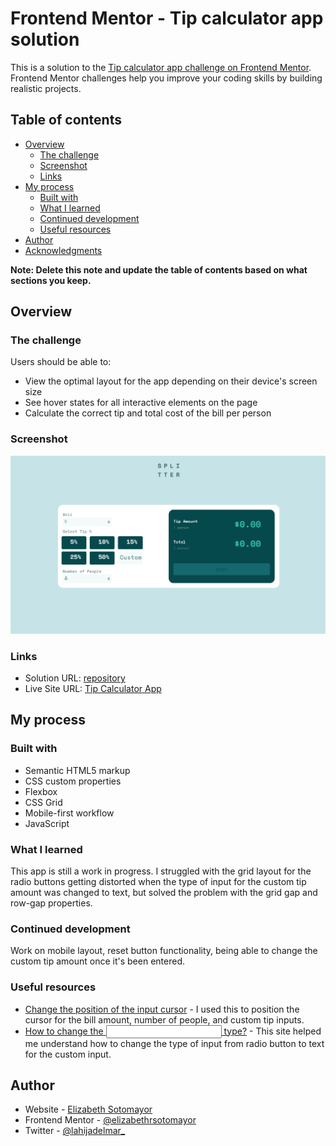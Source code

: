 # Frontend Mentor - Tip calculator app solution

This is a solution to the [Tip calculator app challenge on Frontend Mentor](https://www.frontendmentor.io/challenges/tip-calculator-app-ugJNGbJUX). Frontend Mentor challenges help you improve your coding skills by building realistic projects.

## Table of contents

- [Overview](#overview)
  - [The challenge](#the-challenge)
  - [Screenshot](#screenshot)
  - [Links](#links)
- [My process](#my-process)
  - [Built with](#built-with)
  - [What I learned](#what-i-learned)
  - [Continued development](#continued-development)
  - [Useful resources](#useful-resources)
- [Author](#author)
- [Acknowledgments](#acknowledgments)

**Note: Delete this note and update the table of contents based on what sections you keep.**

## Overview

### The challenge

Users should be able to:

- View the optimal layout for the app depending on their device's screen size
- See hover states for all interactive elements on the page
- Calculate the correct tip and total cost of the bill per person

### Screenshot

![](screenshot.png)

### Links

- Solution URL: [repository](https://github.com/elizabethrsotomayor/tip-calculator-app-main)
- Live Site URL: [Tip Calculator App](https://elizabethrsotomayor.github.io/tip-calculator-app-main/)

## My process

### Built with

- Semantic HTML5 markup
- CSS custom properties
- Flexbox
- CSS Grid
- Mobile-first workflow
- JavaScript

### What I learned

This app is still a work in progress. I struggled with the grid layout for the radio buttons getting distorted when the type of input for the custom tip amount was changed to text, but solved the problem with the grid gap and row-gap properties.

### Continued development

Work on mobile layout, reset button functionality, being able to change the custom tip amount once it's been entered.

### Useful resources

- [Change the position of the input cursor](https://stackoverflow.com/questions/6814258/how-can-i-change-the-position-of-the-input-cursor-in-text-fields-to-be-right-jus) - I used this to position the cursor for the bill amount, number of people, and custom tip inputs.
- [How to change the <input> type?](https://www.geeksforgeeks.org/how-to-change-the-input-type/) - This site helped me understand how to change the type of input from radio button to text for the custom input.

## Author

- Website - [Elizabeth Sotomayor](https://elizabethrsotomayor.github.io/somyo2/)
- Frontend Mentor - [@elizabethrsotomayor](https://www.frontendmentor.io/profile/elizabethrsotomayor)
- Twitter - [@lahijadelmar\_](https://www.twitter.com/lahijadelmar_)
